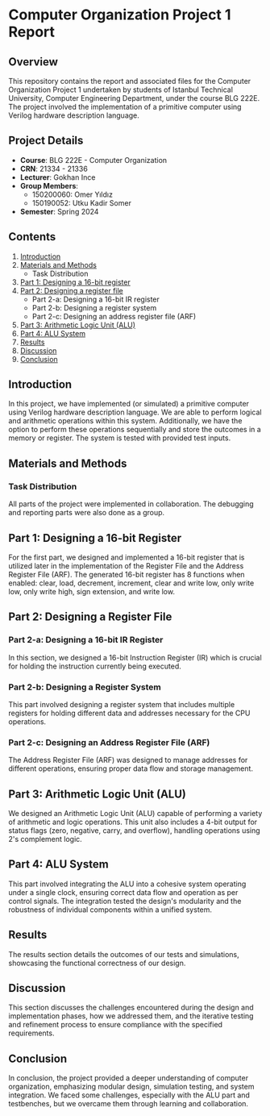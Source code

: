 # Computer Organization Project 1 Report

## Overview

This repository contains the report and associated files for the Computer Organization Project 1 undertaken by students of Istanbul Technical University, Computer Engineering Department, under the course BLG 222E. The project involved the implementation of a primitive computer using Verilog hardware description language.

## Project Details

- **Course**: BLG 222E - Computer Organization
- **CRN**: 21334 - 21336
- **Lecturer**: Gokhan Ince
- **Group Members**:
  - 150200060: Omer Yıldız
  - 150190052: Utku Kadir Somer
- **Semester**: Spring 2024

## Contents

1. [Introduction](#introduction)
2. [Materials and Methods](#materials-and-methods)
    - Task Distribution
3. [Part 1: Designing a 16-bit register](#part-1-designing-a-16-bit-register)
4. [Part 2: Designing a register file](#part-2-designing-a-register-file)
    - Part 2-a: Designing a 16-bit IR register
    - Part 2-b: Designing a register system
    - Part 2-c: Designing an address register file (ARF)
5. [Part 3: Arithmetic Logic Unit (ALU)](#part-3-arithmetic-logic-unit-alu)
6. [Part 4: ALU System](#part-4-alu-system)
7. [Results](#results)
8. [Discussion](#discussion)
9. [Conclusion](#conclusion)

## Introduction

In this project, we have implemented (or simulated) a primitive computer using Verilog hardware description language. We are able to perform logical and arithmetic operations within this system. Additionally, we have the option to perform these operations sequentially and store the outcomes in a memory or register. The system is tested with provided test inputs.

## Materials and Methods

### Task Distribution

All parts of the project were implemented in collaboration. The debugging and reporting parts were also done as a group.

## Part 1: Designing a 16-bit Register

For the first part, we designed and implemented a 16-bit register that is utilized later in the implementation of the Register File and the Address Register File (ARF). The generated 16-bit register has 8 functions when enabled: clear, load, decrement, increment, clear and write low, only write low, only write high, sign extension, and write low.

## Part 2: Designing a Register File

### Part 2-a: Designing a 16-bit IR Register

In this section, we designed a 16-bit Instruction Register (IR) which is crucial for holding the instruction currently being executed.

### Part 2-b: Designing a Register System

This part involved designing a register system that includes multiple registers for holding different data and addresses necessary for the CPU operations.

### Part 2-c: Designing an Address Register File (ARF)

The Address Register File (ARF) was designed to manage addresses for different operations, ensuring proper data flow and storage management.

## Part 3: Arithmetic Logic Unit (ALU)

We designed an Arithmetic Logic Unit (ALU) capable of performing a variety of arithmetic and logic operations. This unit also includes a 4-bit output for status flags (zero, negative, carry, and overflow), handling operations using 2's complement logic.

## Part 4: ALU System

This part involved integrating the ALU into a cohesive system operating under a single clock, ensuring correct data flow and operation as per control signals. The integration tested the design's modularity and the robustness of individual components within a unified system.

## Results

The results section details the outcomes of our tests and simulations, showcasing the functional correctness of our design.

## Discussion

This section discusses the challenges encountered during the design and implementation phases, how we addressed them, and the iterative testing and refinement process to ensure compliance with the specified requirements.

## Conclusion

In conclusion, the project provided a deeper understanding of computer organization, emphasizing modular design, simulation testing, and system integration. We faced some challenges, especially with the ALU part and testbenches, but we overcame them through learning and collaboration.

